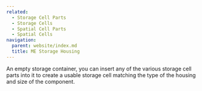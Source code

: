 ```yaml
---
related:
  - Storage Cell Parts
  - Storage Cells
  - Spatial Cell Parts
  - Spatial Cells
navigation:
  parent: website/index.md
  title: ME Storage Housing
---
```


An empty storage container, you can insert any of the various storage cell
parts into it to create a usable storage cell matching the type of the housing
and size of the component.

<RecipeFor id="item_cell_housing" />
<RecipeFor id="fluid_cell_housing" />
